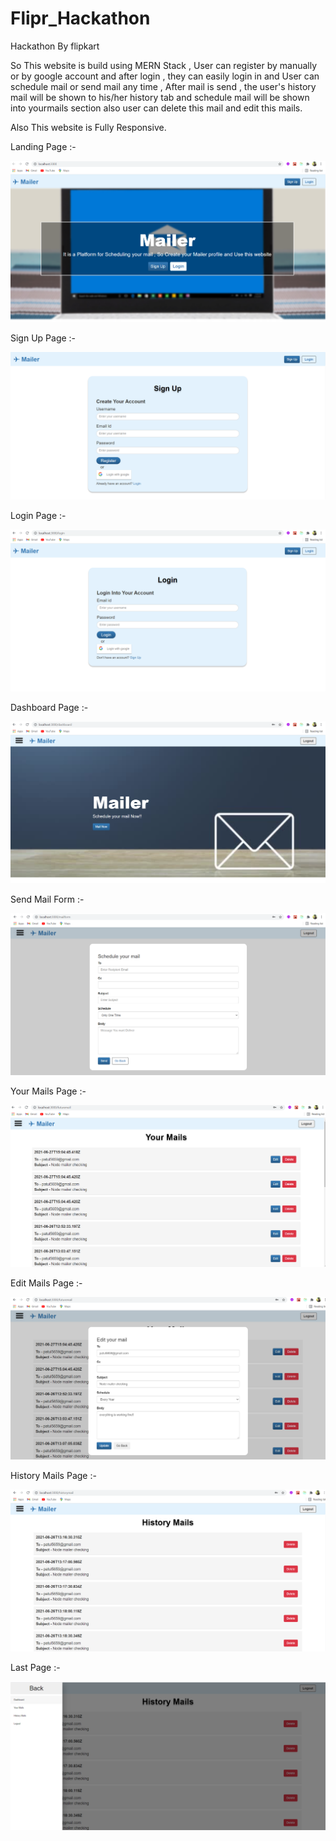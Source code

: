 # Flipr_Hackathon
Hackathon By flipkart

So This website is build using MERN Stack , User can register by manually or by google account and after login , they can easily login in and 
User can schedule mail or send mail any time , After mail is send , the user's history mail will be shown to his/her history tab and schedule mail will be shown into yourmails section
also user can delete this mail and edit this mails.

Also This website is Fully Responsive.

Landing Page :-

![alt text](mailer1.png)


Sign Up Page :-

![alt text](mailer2.png)

Login Page :-

![alt text](mailer3.png)

Dashboard Page :-

![alt text](mailer4.png)

Send Mail Form :-

![alt text](mailer5.png)

Your Mails Page :-

![alt text](mailer6.png)

Edit Mails Page :-

![alt text](mailer7.png)

History Mails Page :-

![alt text](mailer8.png)

Last Page :-

![alt text](mailer9.png)

